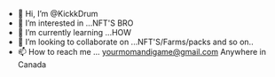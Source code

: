- 👋 Hi, I’m @KickkDrum
- 👀 I’m interested in ...NFT'S BRO
- 🌱 I’m currently learning ...HOW
- 💞️ I’m looking to collaborate on ...NFT'S/Farms/packs and so on..
- 📫 How to reach me ... yourmomandigame@gmail.com
Anywhere in Canada 
<!---
KickkDrum/KickkDrum is a ✨ special ✨ repository because its `README.md` (this file) appears on your GitHub profile.
You can click the Preview link to take a look at your changes.
--->
